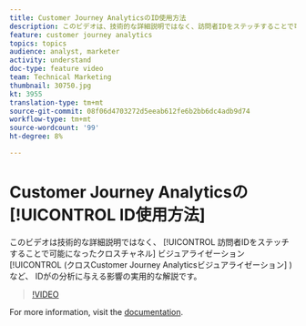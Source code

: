 ```yaml
---
title: Customer Journey AnalyticsのID使用方法
description: このビデオは、技術的な詳細説明ではなく、訪問者IDをステッチすることで可能になったチャネル間のビジュアライゼーションの調査など、AdobeCustomer Journey Analyticsでの分析に対するアイデンティティの影響を実践的に見たものです。
feature: customer journey analytics
topics: topics
audience: analyst, marketer
activity: understand
doc-type: feature video
team: Technical Marketing
thumbnail: 30750.jpg
kt: 3955
translation-type: tm+mt
source-git-commit: 08f06d4703272d5eeab612fe6b2bb6dc4adb9d74
workflow-type: tm+mt
source-wordcount: '99'
ht-degree: 8%

---
```



# Customer Journey Analyticsの [!UICONTROL ID使用方法]

このビデオは技術的な詳細説明ではなく、 [!UICONTROL 訪問者IDをステッチすることで可能になったクロスチャネル] ビジュアライゼーション [!UICONTROL (クロスCustomer Journey Analyticsビジュアライゼーション] )など、  IDがの分析に与える影響の実用的な解説です。

>[!VIDEO](https://video.tv.adobe.com/v/30750/?quality=12&enable10seconds=on&speedcontrol=on)

For more information, visit the [documentation](https://docs.adobe.com/content/help/ja-JP/analytics-platform/using/cja-landing.html).
